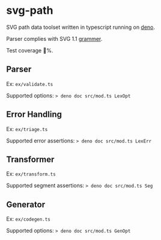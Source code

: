 # svg-path

SVG path data toolset written in typescript running on [deno](https://github.com/denoland/deno). 

Parser complies with SVG 1.1 [grammer](https://www.w3.org/TR/SVG11/paths.html#PathDataBNF).

Test coverage 💯%.

## Parser

Ex: `ex/validate.ts`

Supported options: `> deno doc src/mod.ts LexOpt`


## Error Handling

Ex: `ex/triage.ts`

Supported error assertions: `> deno doc src/mod.ts LexErr`


## Transformer

Ex: `ex/transform.ts`

Supported segment assertions: `> deno doc src/mod.ts Seg`


## Generator

Ex: `ex/codegen.ts`

Supported options: `> deno doc src/mod.ts GenOpt`
